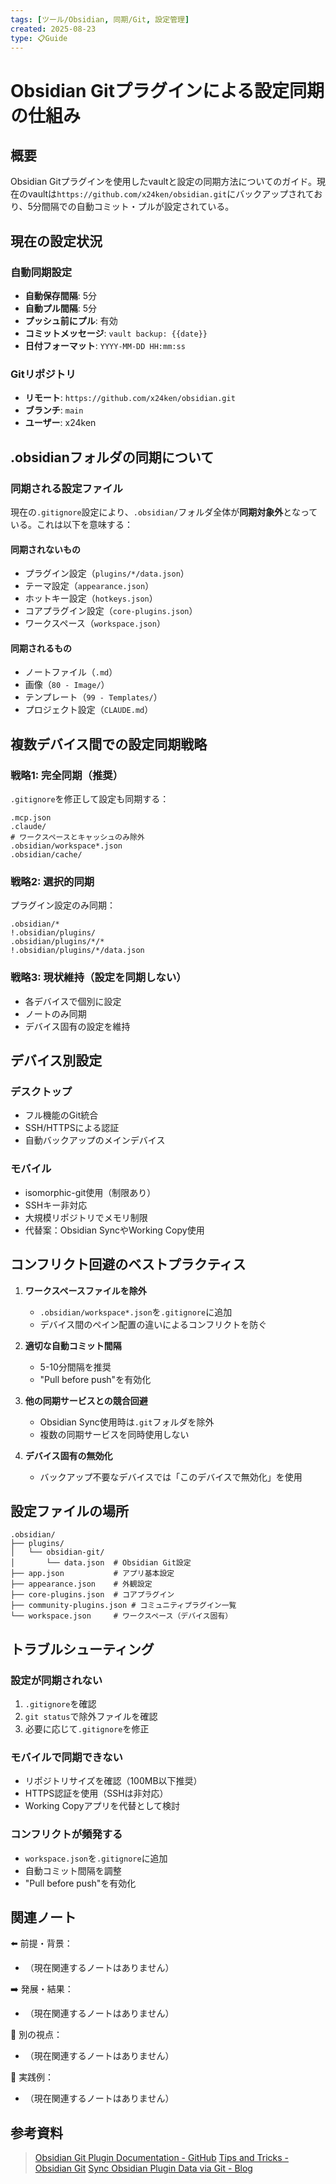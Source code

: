 ```yaml
---
tags: [ツール/Obsidian, 同期/Git, 設定管理]
created: 2025-08-23
type: 📋Guide
---
```


# Obsidian Gitプラグインによる設定同期の仕組み

## 概要
Obsidian Gitプラグインを使用したvaultと設定の同期方法についてのガイド。現在のvaultは`https://github.com/x24ken/obsidian.git`にバックアップされており、5分間隔での自動コミット・プルが設定されている。

## 現在の設定状況

### 自動同期設定
- **自動保存間隔**: 5分
- **自動プル間隔**: 5分  
- **プッシュ前にプル**: 有効
- **コミットメッセージ**: `vault backup: {{date}}`
- **日付フォーマット**: `YYYY-MM-DD HH:mm:ss`

### Gitリポジトリ
- **リモート**: `https://github.com/x24ken/obsidian.git`
- **ブランチ**: `main`
- **ユーザー**: x24ken

## .obsidianフォルダの同期について

### 同期される設定ファイル

現在の`.gitignore`設定により、`.obsidian/`フォルダ全体が**同期対象外**となっている。これは以下を意味する：

#### 同期されないもの
- プラグイン設定（`plugins/*/data.json`）
- テーマ設定（`appearance.json`）
- ホットキー設定（`hotkeys.json`）
- コアプラグイン設定（`core-plugins.json`）
- ワークスペース（`workspace.json`）

#### 同期されるもの
- ノートファイル（`.md`）
- 画像（`80 - Image/`）
- テンプレート（`99 - Templates/`）
- プロジェクト設定（`CLAUDE.md`）

## 複数デバイス間での設定同期戦略

### 戦略1: 完全同期（推奨）
`.gitignore`を修正して設定も同期する：
```gitignore
.mcp.json
.claude/
# ワークスペースとキャッシュのみ除外
.obsidian/workspace*.json
.obsidian/cache/
```

### 戦略2: 選択的同期
プラグイン設定のみ同期：
```gitignore
.obsidian/*
!.obsidian/plugins/
.obsidian/plugins/*/*
!.obsidian/plugins/*/data.json
```

### 戦略3: 現状維持（設定を同期しない）
- 各デバイスで個別に設定
- ノートのみ同期
- デバイス固有の設定を維持

## デバイス別設定

### デスクトップ
- フル機能のGit統合
- SSH/HTTPSによる認証
- 自動バックアップのメインデバイス

### モバイル
- isomorphic-git使用（制限あり）
- SSHキー非対応
- 大規模リポジトリでメモリ制限
- 代替案：Obsidian SyncやWorking Copy使用

## コンフリクト回避のベストプラクティス

1. **ワークスペースファイルを除外**
   - `.obsidian/workspace*.json`を`.gitignore`に追加
   - デバイス間のペイン配置の違いによるコンフリクトを防ぐ

2. **適切な自動コミット間隔**
   - 5-10分間隔を推奨
   - "Pull before push"を有効化

3. **他の同期サービスとの競合回避**
   - Obsidian Sync使用時は`.git`フォルダを除外
   - 複数の同期サービスを同時使用しない

4. **デバイス固有の無効化**
   - バックアップ不要なデバイスでは「このデバイスで無効化」を使用

## 設定ファイルの場所

```
.obsidian/
├── plugins/
│   └── obsidian-git/
│       └── data.json  # Obsidian Git設定
├── app.json           # アプリ基本設定
├── appearance.json    # 外観設定
├── core-plugins.json  # コアプラグイン
├── community-plugins.json # コミュニティプラグイン一覧
└── workspace.json     # ワークスペース（デバイス固有）
```

## トラブルシューティング

### 設定が同期されない
1. `.gitignore`を確認
2. `git status`で除外ファイルを確認
3. 必要に応じて`.gitignore`を修正

### モバイルで同期できない
- リポジトリサイズを確認（100MB以下推奨）
- HTTPS認証を使用（SSHは非対応）
- Working Copyアプリを代替として検討

### コンフリクトが頻発する
- `workspace.json`を`.gitignore`に追加
- 自動コミット間隔を調整
- "Pull before push"を有効化

## 関連ノート

⬅️ 前提・背景：
- （現在関連するノートはありません）

➡️ 発展・結果：
- （現在関連するノートはありません）

🔀 別の視点：
- （現在関連するノートはありません）

🎯 実践例：
- （現在関連するノートはありません）

## 参考資料

> [Obsidian Git Plugin Documentation - GitHub](https://github.com/Vinzent03/obsidian-git)
> [Tips and Tricks - Obsidian Git](https://github.com/Vinzent03/obsidian-git/blob/master/docs/Tips-and-Tricks.md)
> [Sync Obsidian Plugin Data via Git - Blog](https://blog.muya.co.ke/sync-obsidian-plugin-data-via-git/)